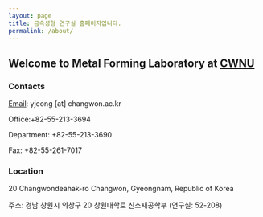 ```yaml
---
layout: page
title: 금속성형 연구실 홈페이지입니다.
permalink: /about/
---
```


## Welcome to Metal Forming Laboratory at [CWNU](http://www.changwon.ac.kr)

### Contacts
[Email](mailto:yjeong@changwon.ac.kr): yjeong [at] changwon.ac.kr

Office:+82-55-213-3694

Department: +82-55-213-3690

Fax: +82-55-261-7017

### Location
20 Changwondeahak-ro Changwon, Gyeongnam, Republic of Korea

주소: 경남 창원시 의창구 20 창원대학로 신소재공학부 (연구실: 52-208)
